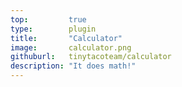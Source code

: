 ```yaml
---
top:         true
type:        plugin
title:       "Calculator"
image:       calculator.png
githuburl:   tinytacoteam/calculator
description: "It does math!"
---
```


